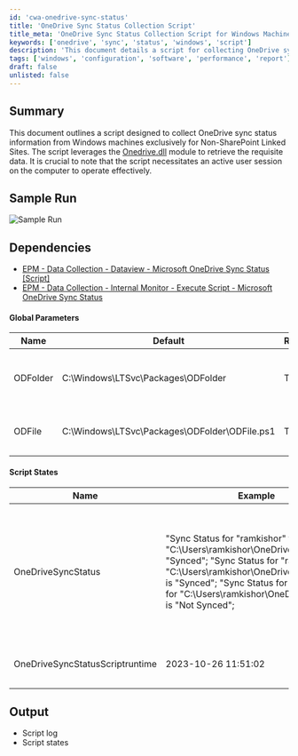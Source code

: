 ```yaml
---
id: 'cwa-onedrive-sync-status'
title: 'OneDrive Sync Status Collection Script'
title_meta: 'OneDrive Sync Status Collection Script for Windows Machines'
keywords: ['onedrive', 'sync', 'status', 'windows', 'script']
description: 'This document details a script for collecting OneDrive sync status information from Windows machines, targeting Non-SharePoint Linked Sites. The script utilizes the Onedrive.dll module and requires an active user session to function correctly.'
tags: ['windows', 'configuration', 'software', 'performance', 'report']
draft: false
unlisted: false
---
```

## Summary

This document outlines a script designed to collect OneDrive sync status information from Windows machines exclusively for Non-SharePoint Linked Sites. The script leverages the [Onedrive.dll](https://github.com/rodneyviana/ODSyncService) module to retrieve the requisite data. It is crucial to note that the script necessitates an active user session on the computer to operate effectively.

## Sample Run

![Sample Run](5078775/docs/14227796/images/20511754)

## Dependencies

- [EPM - Data Collection - Dataview - Microsoft OneDrive Sync Status [Script]](https://proval.itglue.com/DOC-5078775-14227800)
- [EPM - Data Collection - Internal Monitor - Execute Script - Microsoft OneDrive Sync Status](https://proval.itglue.com/DOC-5078775-14241947)

#### Global Parameters

| Name      | Default                                             | Required | Description                                          |
|-----------|----------------------------------------------------|----------|------------------------------------------------------|
| ODFolder  | C:\Windows\LTSvc\Packages\ODFolder                 | True     | Path to write and execute the PowerShell script.    |
| ODFile    | C:\Windows\LTSvc\Packages\ODFolder\ODFile.ps1     | True     | Full path of the PowerShell script.                  |

#### Script States

| Name                          | Example                                                                                                                                                        | Description                                                             |
|-------------------------------|----------------------------------------------------------------------------------------------------------------------------------------------------------------|-------------------------------------------------------------------------|
| OneDriveSyncStatus            | "Sync Status for "ramkishor" for "C:\Users\ramkishor\OneDrive\Desktop" is "Synced"; "Sync Status for "ramkishor" for "C:\Users\ramkishor\OneDrive\Documents" is "Synced"; "Sync Status for "ramkishor" for "C:\Users\ramkishor\OneDrive\Picture" is "Not Synced"; | Stores the result returned by the PowerShell script checking the OneDrive status on the endpoint. |
| OneDriveSyncStatusScriptruntime | 2023-10-26 11:51:02                                                                                                                                         | Stores the data collection time                                       |

## Output

- Script log
- Script states


